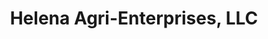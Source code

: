 ---
title: "Helena Agri-Enterprises, LLC"
url: /owensboro/helena-agri-enterprises-llc/
shop: agrarian
---
